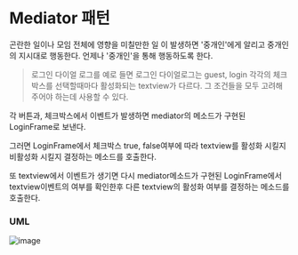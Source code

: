# Mediator 패턴

곤란한 일이나 모임 전체에 영향을 미칠만한 일 이 발생하면 '중개인'에게 알리고 중개인의 지시대로 행동한다. 언제나 '중개인'을 통해 행동하도록 한다.

> 로그인 다이얼 로그를 예로 들면 로그인 다이얼로그는 guest, login 각각의 체크박스를 선택할때마다 활성화되는 textview가 다르다. 그 조건들을 모두 고려해 주어야 하는데 사용할 수 있다. 

각 버튼과, 체크박스에서 이벤트가 발생하면 mediator의 메소드가 구현된 LoginFrame로 보낸다. 

그러면 LoginFrame에서 체크박스 true, false여부에 따라 textview를 활성화 시킬지 비활성화 시킬지 결정하는 메소드를 호출한다. 

또 textview에서 이벤트가 생기면 다시 mediator메소드가 구현된 LoginFrame에서 textview이벤트의 여부를 확인한후 다른 textview의 활성화 여부를 결정하는 메소드를 호출한다.

### UML

![image](http://www.dofactory.com/images/diagrams/net/mediator.gif)

